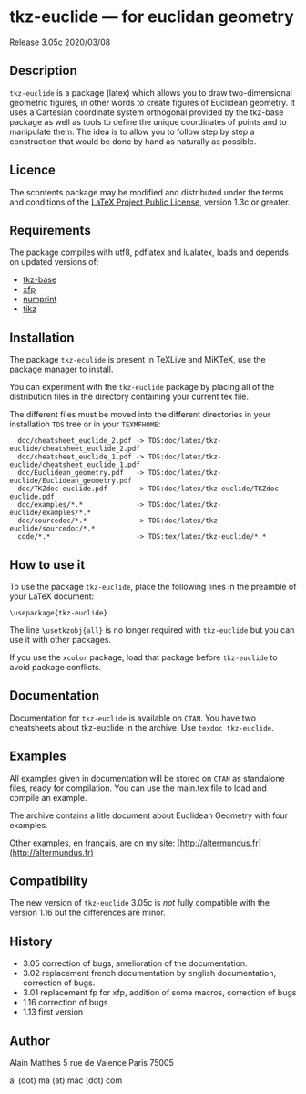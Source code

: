 # tkz-euclide — for euclidan geometry

Release 3.05c 2020/03/08

## Description

`tkz-euclide` is a package (latex) which allows you to draw  two-dimensional
geometric figures, in other words to create figures of Euclidean geometry.
It uses a Cartesian coordinate system orthogonal provided by the tkz-base
package as well as tools to define the unique coordinates of points and to
manipulate them. The idea is to allow you to follow step by step a construction
that would be done by hand as naturally as possible.

## Licence

The scontents package may be modified and distributed under the terms and
conditions of the [LaTeX Project Public License](https://www.latex-project.org/lppl/), version 1.3c or greater.

## Requirements

The package compiles with utf8, pdflatex and lualatex, loads and depends on updated versions of:
- [tkz-base](https://ctan.org/pkg/tkz-base)
- [xfp](https://ctan.org/pkg/xfp)
- [numprint](https://ctan.org/pkg/numprint)
- [tikz](https://ctan.org/pkg/tikz)

## Installation

The package `tkz-eculide` is present in TeXLive and MiKTeX, use the package
manager to install.

You can experiment with the `tkz-euclide` package by placing all of the
distribution files in the directory containing your current tex file.

The different files must be moved into the different directories in your
installation `TDS` tree or in your `TEXMFHOME`:

```
  doc/cheatsheet_euclide_2.pdf -> TDS:doc/latex/tkz-euclide/cheatsheet_euclide_2.pdf
  doc/cheatsheet_euclide_1.pdf -> TDS:doc/latex/tkz-euclide/cheatsheet_euclide_1.pdf
  doc/Euclidean_geometry.pdf   -> TDS:doc/latex/tkz-euclide/Euclidean_geometry.pdf
  doc/TKZdoc-euclide.pdf       -> TDS:doc/latex/tkz-euclide/TKZdoc-euclide.pdf
  doc/examples/*.*             -> TDS:doc/latex/tkz-euclide/examples/*.*
  doc/sourcedoc/*.*            -> TDS:doc/latex/tkz-euclide/sourcedoc/*.*
  code/*.*                     -> TDS:tex/latex/tkz-euclide/*.*
```

## How to use it

To use the package `tkz-euclide`, place the following lines in the preamble of
your LaTeX document:

```
\usepackage{tkz-euclide}
```

The line `\usetkzobj{all}` is no longer required with `tkz-euclide` but you can use it with
other packages.

If you use the `xcolor` package, load that package before `tkz-euclide` to avoid
package conflicts.

## Documentation

Documentation for `tkz-euclide` is available on `CTAN`. You have two
cheatsheets about tkz-euclide in the archive. Use `texdoc tkz-euclide`.

## Examples

All  examples given in documentation will be stored on `CTAN` as standalone
files, ready for compilation. You can use the main.tex file to load and
compile  an example.

The archive contains a litle document about Euclidean Geometry with four
examples.

Other examples, en français, are on my site: [http://altermundus.fr](http://altermundus.fr)

## Compatibility

The new version of `tkz-euclide` 3.05c is *not* fully compatible with the version
1.16 but the differences are minor.

## History
- 3.05 correction of bugs, amelioration of the documentation.
- 3.02 replacement french documentation by english documentation, correction of
bugs.
- 3.01 replacement  fp for xfp, addition of some macros, correction of bugs
- 1.16 correction of bugs
- 1.13 first version

## Author
 Alain Matthes
 5 rue de Valence
 Paris 75005

 al (dot) ma (at) mac (dot) com
